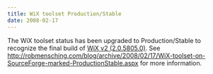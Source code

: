 ```yaml
---
title: WiX toolset Production/Stable
date: 2008-02-17
---
```

The WiX toolset status has been upgraded to Production/Stable to recognize the final build of <a href="http://sourceforge.net/project/showfiles.php?group_id=105970&amp;package_id=114109&amp;release_id=574429">WiX v2 (2.0.5805.0)</a>. See <a href="http://robmensching.com/blog/archive/2008/02/17/WiX-toolset-on-SourceForge-marked-ProductionStable.aspx">http://robmensching.com/blog/archive/2008/02/17/WiX-toolset-on-SourceForge-marked-ProductionStable.aspx</a> for more information.
